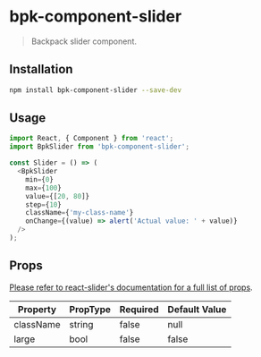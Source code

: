 # bpk-component-slider

> Backpack slider component.

## Installation

```sh
npm install bpk-component-slider --save-dev
```

## Usage

```js
import React, { Component } from 'react';
import BpkSlider from 'bpk-component-slider';

const Slider = () => (
  <BpkSlider
    min={0}
    max={100}
    value={[20, 80]}
    step={10}
    className={'my-class-name'}
    onChange={(value) => alert('Actual value: ' + value)}
  />
);

```

## Props

[Please refer to react-slider's documentation for a full list of props](https://github.com/mpowaga/react-slider#properties).

| Property                 | PropType                      | Required | Default Value |
| ------------------------ | ----------------------------- | -------- | ------------- |
| className                | string                        | false    | null          |
| large                    | bool                          | false    | false         |u
